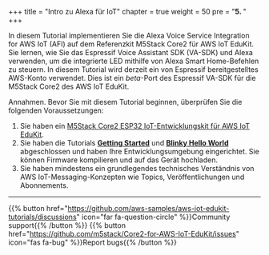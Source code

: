 +++
title = "Intro zu Alexa für IoT"
chapter = true
weight = 50
pre = "<b>5. </b>"
+++

In diesem Tutorial implementieren Sie die Alexa Voice Service Integration for AWS IoT (AFI) auf dem Referenzkit M5Stack Core2 für AWS IoT EduKit. Sie lernen, wie Sie das Espressif Voice Assistant SDK (VA-SDK) und Alexa verwenden, um die integrierte LED mithilfe von Alexa Smart Home-Befehlen zu steuern. In diesem Tutorial wird derzeit ein von Espressif bereitgestelltes AWS-Konto verwendet. Dies ist ein *beta*-Port des Espressif VA-SDK für die M5Stack Core2 des AWS IoT EduKit.

Annahmen. Bevor Sie mit diesem Tutorial beginnen, überprüfen Sie die folgenden Voraussetzungen:

1. Sie haben ein [M5Stack Core2 ESP32 IoT-Entwicklungskit für AWS IoT EduKit](https://www.amazon.com/dp/B08VGRZYJR/).
2. Sie haben die Tutorials [**Getting Started**](/de/getting-started.html) und [**Blinky Hello World**](/de/blinky-hello-world.html) abgeschlossen und haben Ihre Entwicklungsumgebung eingerichtet. Sie können Firmware kompilieren und auf das Gerät hochladen.
3. Sie haben mindestens ein grundlegendes technisches Verständnis von AWS IoT-Messaging-Konzepten wie Topics, Veröffentlichungen und Abonnements.

---
{{% button href="https://github.com/aws-samples/aws-iot-edukit-tutorials/discussions" icon="far fa-question-circle" %}}Community support{{% /button %}} {{% button href="https://github.com/m5stack/Core2-for-AWS-IoT-EduKit/issues" icon="fas fa-bug" %}}Report bugs{{% /button %}}
